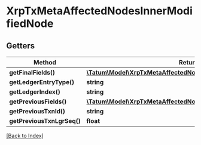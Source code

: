 # XrpTxMetaAffectedNodesInnerModifiedNode

## Getters

Method | Return type | Description | Notes
------------ | ------------- | ------------- | -------------
**getFinalFields()** | [**\Tatum\Model\XrpTxMetaAffectedNodesInnerModifiedNodeFinalFields**](XrpTxMetaAffectedNodesInnerModifiedNodeFinalFields.md) |  | [optional]
**getLedgerEntryType()** | **string** |  | [optional]
**getLedgerIndex()** | **string** |  | [optional]
**getPreviousFields()** | [**\Tatum\Model\XrpTxMetaAffectedNodesInnerModifiedNodePreviousFields**](XrpTxMetaAffectedNodesInnerModifiedNodePreviousFields.md) |  | [optional]
**getPreviousTxnId()** | **string** |  | [optional]
**getPreviousTxnLgrSeq()** | **float** |  | [optional]

[[Back to Index]](../index.md)
